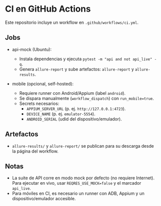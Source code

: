CI en GitHub Actions
====================

Este repositorio incluye un workflow en `.github/workflows/ci.yml`.

Jobs
----

- api-mock (Ubuntu):
  - Instala dependencias y ejecuta `pytest -m "api and not api_live" -q`.
  - Genera `allure-report` y sube artefactos: `allure-report` y `allure-results`.

- mobile (opcional, self-hosted):
  - Requiere runner con Android/Appium (label `android`).
  - Se dispara manualmente (`workflow_dispatch`) con `run_mobile=true`.
  - Secrets necesarios:
    - `APPIUM_SERVER_URL` (p. ej. `http://127.0.0.1:4723`).
    - `DEVICE_NAME` (p. ej. `emulator-5554`).
    - `ANDROID_SERIAL` (udid del dispositivo/emulador).

Artefactos
----------

- `allure-results/` y `allure-report/` se publican para su descarga desde la página del workflow.

Notas
-----

- La suite de API corre en modo mock por defecto (no requiere Internet). Para ejecutar en vivo, usar `REQRES_USE_MOCK=false` y el marcador `api_live`.
- Para móviles en CI, es necesario un runner con ADB, Appium y un dispositivo/emulador accesible.

